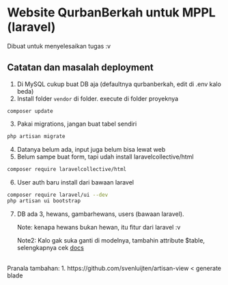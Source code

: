 # Website QurbanBerkah untuk MPPL (laravel)
Dibuat untuk menyelesaikan tugas :v
## Catatan dan masalah deployment
1. Di MySQL cukup buat DB aja (defaultnya qurbanberkah, edit di .env kalo beda)
2. Install folder `vendor` di folder. execute di folder proyeknya
```
composer update
```
3. Pakai migrations, jangan buat tabel sendiri
```bash
php artisan migrate
```
4. Datanya belum ada, input juga belum bisa lewat web
5. Belum sampe buat form, tapi udah install laravelcollective/html
```bash
composer require laravelcollective/html
```
6. User auth baru install dari bawaan laravel
```bash
composer require laravel/ui --dev
php artisan ui bootstrap
```
7. DB ada 3, hewans, gambarhewans, users (bawaan laravel).

   Note: kenapa hewans bukan hewan, itu fitur dari laravel :v
   
   Note2: Kalo gak suka ganti di modelnya, tambahin attribute $table, selengkapnya cek [docs](https://laravel.com/docs/master/eloquent)
<br>
Pranala tambahan: 1. https://github.com/svenluijten/artisan-view < generate blade 
